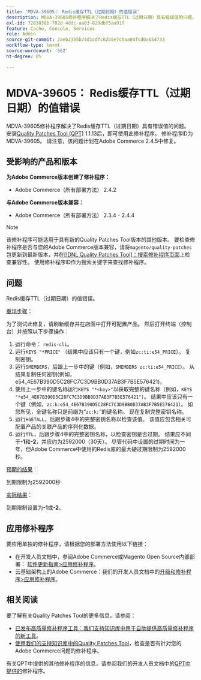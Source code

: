 ```yaml
---
title: 'MDVA-39605： Redis缓存TTL（过期日期）的值错误'
description: MDVA-39605修补程序解决了Redis缓存TTL（过期日期）具有错误值的问题。 安装[Quality Patches Tool (QPT)](/help/announcements/adobe-commerce-announcements/magento-quality-patches-released-new-tool-to-self-serve-quality-patches.md) 1.1.13后，即可使用此修补程序。 修补程序ID为MDVA-39605。 请注意，该问题计划在Adobe Commerce 2.4.5中修复。
exl-id: 7283838b-702d-4ddc-aa03-829dbf5aa91f
feature: Cache, Console, Services
role: Admin
source-git-commit: 2aeb2355b74d1cdfc62b5e7c5aa04fcd0a654733
workflow-type: tm+mt
source-wordcount: '562'
ht-degree: 0%

---
```


# MDVA-39605： Redis缓存TTL（过期日期）的值错误

MDVA-39605修补程序解决了Redis缓存TTL（过期日期）具有错误值的问题。 安装[Quality Patches Tool (QPT)](/help/announcements/adobe-commerce-announcements/magento-quality-patches-released-new-tool-to-self-serve-quality-patches.md) 1.1.13后，即可使用此修补程序。 修补程序ID为MDVA-39605。 请注意，该问题计划在Adobe Commerce 2.4.5中修复。

## 受影响的产品和版本

**为Adobe Commerce版本创建了修补程序：**

* Adobe Commerce（所有部署方法） 2.4.2

**与Adobe Commerce版本兼容：**

* Adobe Commerce（所有部署方法） 2.3.4 - 2.4.4

>[!NOTE]
>
>该修补程序可能适用于具有新的Quality Patches Tool版本的其他版本。 要检查修补程序是否与您的Adobe Commerce版本兼容，请将`magento/quality-patches`包更新到最新版本，并在[[!DNL Quality Patches Tool]：搜索修补程序页面](https://experienceleague.adobe.com/tools/commerce-quality-patches/index.html)上检查兼容性。 使用修补程序ID作为搜索关键字来查找修补程序。

## 问题

Redis缓存TTL（过期日期）的值错误。

<u>重现步骤</u>：

为了测试此修复，请刷新缓存并在店面中打开可配置产品。 然后打开终端（控制台）并按照以下步骤操作：

1. 运行命令： `redis-cli`。
1. 运行`KEYS "*PRICE"` （结果中应该只有一个键，例如`zc:ti:e54_PRICE`）。 复制密钥。
1. 运行`SMEMBERS`，后跟上一步中的键（例如，`SMEMBERS zc:ti:e54_PRICE`）。 从结果复制任何密钥(例如，e54_4E67B390D5C28FC7C3D9BB0D37AB3F7B5E576421)。
1. 使用上一步中的键名称运行`KEYS "*<key>"`以获取完整的键名称（例如，`KEYS "*e54_4E67B390D5C28FC7C3D9BB0D37AB3F7B5E576421"`）。 结果中应该只有一个键（例如，`zc:k:e54_4E67B390D5C28FC7C3D9BB0D37AB3F7B5E576421`）。 如您所见，全键名称只是前缀为“`zc:k:`”的键名称。 现在复制完整密钥名称。
1. 运行`HGETALL`，后跟步骤4中的完整密钥名称以检查该值。 该值应包含相关可配置产品的关联产品的序列化数据。
1. 运行`TTL`，后跟步骤4中的完整密钥名称，以检查密钥是否过期。 结果应不同于&#x200B;**-1**&#x200B;和&#x200B;**-2**，并应约为2592000（30天）。 尽管代码中设置的过期时间为一年，但Adobe Commerce中使用的Redis库的最大硬过期限制为2592000秒。

<u>预期的结果</u>：

到期限制为2592000秒

<u>实际结果</u>：

到期限制设置为&#x200B;**-1**&#x200B;或&#x200B;**-2**。

## 应用修补程序

要应用单独的修补程序，请根据您的部署方法使用以下链接：

* 在开发人员文档中，参阅Adobe Commerce或Magento Open Source内部部署： [软件更新指南>应用修补程序](https://experienceleague.adobe.com/en/docs/commerce-operations/tools/quality-patches-tool/usage)。
* 云基础架构上的Adobe Commerce：我们的开发人员文档中的[升级和修补程序>应用修补程序](https://experienceleague.adobe.com/en/docs/commerce-cloud-service/user-guide/develop/upgrade/apply-patches)。

## 相关阅读

要了解有关Quality Patches Tool的更多信息，请参阅：

* [已发布高质量修补程序工具：我们支持知识库中用于自助提供高质量修补程序的新工具](/help/announcements/adobe-commerce-announcements/magento-quality-patches-released-new-tool-to-self-serve-quality-patches.md)。
* [使用我们的支持知识库中的Quality Patches Tool](/help/support-tools/patches-available-in-qpt-tool/check-patch-for-magento-issue-with-magento-quality-patches.md)，检查是否有针对您的Adobe Commerce问题的修补程序。

有关QPT中提供的其他修补程序的信息，请参阅我们的开发人员文档中的[QPT中提供的](https://experienceleague.adobe.com/tools/commerce-quality-patches/index.html)修补程序。

